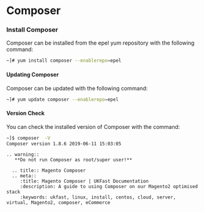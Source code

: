 # Composer

### Install Composer
Composer can be installed from the epel yum repository with the following command:

```bash
~]# yum install composer --enablerepo=epel
```

#### Updating Composer
Composer can be updated with the following command:

```bash
~]# yum update composer --enablerepo=epel
```

#### Version Check
You can check the installed version of Composer with the command:
```bash
~]$ composer  -V
Composer version 1.8.6 2019-06-11 15:03:05
```
```eval_rst
.. warning::
   **Do not run Composer as root/super user!**
```

```eval_rst
  .. title:: Magento Composer
  .. meta::
     :title: Magento Composer | UKFast Documentation
     :description: A guide to using Composer on our Magento2 optimised stack
     :keywords: ukfast, linux, install, centos, cloud, server, virtual, Magento2, composer, eCommerce

